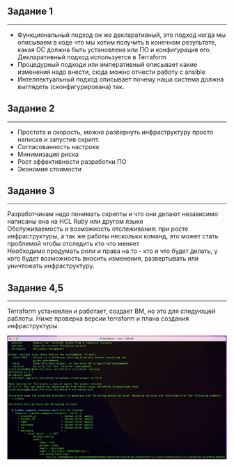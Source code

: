 ## Задание 1
---
* Функциональный подход он же декларативный, это подход когда мы описываем в коде что мы хотим получить в конечном результате, какая ОС должна быть установлена или ПО и конфигурация его. Декларативный подход используется в Terraform   
* Процедурный подходи или императивный описывает какие изменения надо внести, сюда можно отнести работу с ansible   
* Интеллектуальный подход описывает почему наша система должна выглядеть (сконфигурирована) так.  

## Задание 2
---
* Простота и скорость, можно развернуть инфраструктуру просто написав и запустив скрипт.   
* Согласованность настроек
* Минимизация риска
* Рост эффективности разработки ПО
* Экономия стоимости

## Задание 3
---
Разработчикам надо понимать скрипты и что они делают независимо написаны она на HCL Ruby или другом языке   
Обслуживаемость и возможность отслеживания: при росте инфраструктуры, а так же работы нескольки команд, это может стать проблемой чтобы отследить кто что  меняет  
Необходимо продумать роли и права на то  - кто и что будет делать, у кого будет возможность вносить изменения, развертывать или уничтожать инфраструктуру.

## Задание 4,5
---

Terraform установлен и работает, создает ВМ, но это для следующей раблоты. Ниже проверка версии terraform и плана создания 
инфраструктуры.

![](/img/7.2.png)
